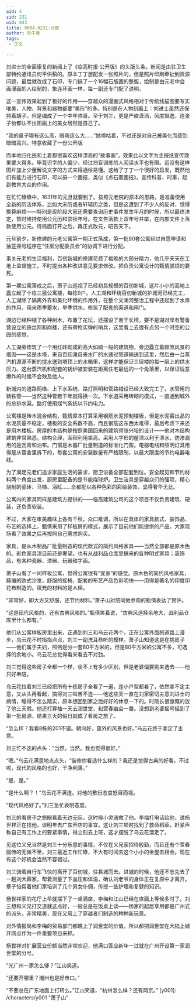 ```yaml
---
aid: 4
zid: 231
uid: 843
title: 0004.0231-分房
author: 吹牛者
tags: 
 - 正文

---
```




  刘进士的全面康复的新闻上了《临高时报·公开版》的头版头条。新闻是由驻卫生部特约通讯员何平供稿的。原本丁丁想配发一张照片的，但是照片印刷牵扯到资源问题，最后就改成了石印，专门搞了一个16幅石版画的整版，绘制是由元老中会画漫画的人绘制的，象连环画一样，每一副还专门配了说明。

  这一宣传效果起到了极好的作用——穿越众的漫画式风格相对于传统线描图要写实唯美，人物、背景和器物都要“美形”的多。特别是在人物刻画上：刘进士虽然还保持着胡子，但是编成了一个中年帅哥。至于刘三，更是严峻潇洒，风度飘逸，连张子怡都认不出图画上的美女居然是自己了。

  “我的鼻子哪有这么高，眼睛这么大……”她嘀咕着，不过还是对自己被美化而感到暗暗高兴。特意收藏了一份公开版

  而本地归化民和土着都很喜欢这样漂亮的“故事画”。效果比以文字为主报纸宣传效果要大得多。毕竟识字的人偏少，经过扫盲训练的人阅读水平也有限。远没有这样图片加上少量解说文字的方式来得通俗易懂。这给了丁丁一个很好的启发，既然他们有能力进行石印，可以搞一个画报，类似《点石斋画报》。宣传科普、时事，起到教育大众的作用。

  在忙忙碌碌中，1631年的元旦就要到了。按照元老院的原本的思路，是准备使用全新的历法体系，比如大宋历或者轩辕历之类，但是这遭到了不少人的反对，觉得换算麻烦——特别是现阶段大家还需要查询历史事件发生年月的时候，所以最终决定，暂时维持使用公元历和崇祯年号。在文告落款上双年号并举，在内部文件上落款使用公元。待局面打开之后，再正式改元，昭告天下。

  元旦前夕，新修建的元老公寓第一期正式落成，第一批90套公寓经过自愿申请和抽签摇号程序在“住房分配委员会”的协调下进行分配。

  事关元老的生活福利，百仞新城的修建花费了梅晚的大部分精力，他几乎天天在工地上监督施工，不时提出各种改进意见要求修改。把负责公寓设计的甄倩腻烦的要死。

  第一期公寓落成之后，萧子山巡视了已经初具规模的百仞新城，这片小小的高地上矗立起了十栋三层公寓楼，每栋9户。人工湖和环绕百仞新城的护城河已经完工，人工湖除了隔离外界和美化环境的作用外，在整个文澜河整治工程中还起到了水库的作用，用来雨季蓄水，旱季供水。修筑了配套的渠道和闸门。

  湖边已经种植了各种树木，布置了花坛，还摆设了若干长椅，要不是湖对岸有警备营设立的铁丝网和岗楼，还有荷枪实弹的哨兵，这里看上去很有点另一个时空的公园的感觉。

  人工湖旁修筑了一个用红砖砌成的高大如碉一般的建筑物，旁边矗立着颇煞风景的烟囱——这是水塔，来自百仞滩自来水厂的水通过管道输送到这里，然后由一台蒸汽机源源不断的提水送到塔顶上的水箱里，这样才能保证三层楼的每一层上的供水压力。这台蒸汽机和配套的锅炉被安装在距离住宅最远的一个角落里，以保证玩意爆炸的时候不会殃及他人。

  新城内的道路网络、上下水系统、路灯照明和管路铺设已经大致完工了。水管用的铸铁管——当然这种管若干年就得换一次。下水道采用砖砌的模式，一直通到城外的总排水渠。路灯使用煤气系统以节约电力。

  公寓楼是砖木混合结构，甄倩原本打算采用钢筋水泥预制楼板，但是水泥窑出品的水泥质量不稳定，楼板的安全系数不高，而且钢筋这东西太难得，最后考虑下来还是用木楼板。房屋的木结构是按照美国回来的建筑师张兴培的设计——他对木结构建筑非常熟悉。结构合理，面积利用率高。采用人字形的屋顶以利于泄水，防渗漏用的是沥青和油布。门窗是木器厂批量制造的标准化门窗。电器电线和照明灯具用得是从宿舍里拆下的，每套公寓的安装数量有严格限制，以最大限度的节约电器电线。

  为了满足元老们追求家庭生活的需求，厨卫设备全部配套到位。安全起见和节约材料两个角度出发，厨房里配备的是节能煤球炉。卫生洁具是穿越众们的强项，精心烧制的瓷砖、马桶、浴缸……全都配以各种色彩的彩绘装饰，显得奢华无比。

  公寓内的家具同样是建筑方提供的——临高建筑公司的这个项目不仅负责建筑、硬装，还负责软装。

  不过，大家在审美趣味上各有千秋，众口难调，所以在具体的家具款式、装饰品、布艺的选择上，甄倩采用了样板房的模式，展示了目前他们能提供的产品。大家现场看了效果之后再按照自己需求购买。

  家具，是从木制品厂批量制造的现代款式的简约风格家具——当然全部都是原木色的。彩色家具漆目前还是奢望。也有从战利品仓库里搞来的各种明式家具；装饰品，有各种瓷器、漆器、玩器和字画。

  萧子山看了一间样板公寓，觉得公寓很有“宜家”的感觉。原木色的简约风格家具，藤编的欧式沙发，舒服的摇椅，配套的布艺产品色彩明快——用得是著名的印度印花布制造的。填充的材料的是木棉。

  “非常好，即大方又舒服，还节约材料。”萧子山对陪同他参观的甄倩表达了赞许。

  “这是现代风格的，还有古典风格的。”甄倩笑着说，“古典风选择余地大，战利品仓库里什么都有。”

  他们从公寓样板房里出来，正遇到刘三和乌云花两个，正在公寓外面的道路上漫步，乌云花不时指指点点，刘三一副洗耳恭听的模样。萧子山知道这是在挑房子——他们属于夫妇，照例是分一套80平方米的，但是80平方米的公寓不多，可选择的余地小。乌云花总觉得看来看去不对劲。

  刘三觉得这些房子全都一个样，谈不上有多少区别，但是老婆偏要挑来选去——他只好奉陪。

  乌云花拉着刘三已经把所有十栋房子全看了一遍，连小户型都看了，依然拿不定主意，又从头再看起，搞得刘三叫苦不迭——他这些天一直在刘家密切主意刘进士的病情，睡得不怎么踏实，原本想回到家之后好好的休息一下的。时院长很慷慨的放了他三天假。他还打算抽一天去润世堂，和萱春幽会一番。没想到老婆摇号摇到了第一批房源，结果三天的假日就成了看房之旅了。

  “怎么样？我看8栋的201不错。朝向好，窗外的风景也好。”乌云花终于拿定了主意。

  刘三忙不迭的点头：“当然，当然。我也觉得很好。”

  “嗯。”乌云花满意地点点头，“装修你看选什么样的？我还是觉得古典的好看，不过呢，现代的风格的也好，干净利落。”

  “是，是。”

  “是什么啊？！”乌云花不满道。对他的敷衍态度怒目而视。

  “现代风格好了。”刘三急忙表明态度。

  刘三的看房子之旅眼看着无边无际，这时候小灵通救了他。李梅打电话给他，说杨世祥正在找他，谈明年去广东开店的事宜。这让刘三顿时找到了救命稻草，赶紧声称自己有工作上的要紧事情，得立刻去上班，这才摆脱了乌云花溜走了。

  见这位义兄当然是刘三十分乐意的事情，不仅在义兄家招待殷勤，而且还有个萱春服侍的无微不至，刘三最近工作忙碌，不大有时间去这个小小的金屋去相会。现在有这个好机会当然不容错过。

  刘三骑着自行车飞快的离开了百仞城，往县城而去。进城的时候，他还不忘先去了一趟刘大霖家，帮着测量了下血压和体温，确认刘老爷的身体正在复原中才离开。章子怡帮着他们家培训了几个男女仆佣，传授一些护理和复健的知识。

  杨世祥家的花厅上早就摆下了一桌酒席，李梅和江山已经在席面上等候多时了。刘三想和义兄打交道就这点好，一般总是在饭桌上谈——杨家的起居享用都是广州式的派头，非常精美，现在又用上了穿越者们制造的种种新玩意。

  对外情报局和李梅的贸易部门都瞧上了润世堂的价值，所以都把润世堂在大陆上铺开网点作为一件重要项目来抓。

  杨世祥对扩展营业份额当然非常欢迎，他满口答应新年一过就在广州开设第一家润世堂的分号。

  “光广州一家怎么够？”江山笑道。

  “还要开哪里？潮州也是好市口。”

  “不要总在广东地面上打转么。”江山笑道，“杭州怎么样？还有两京。”
[y001]: /characters/y001 "萧子山"


